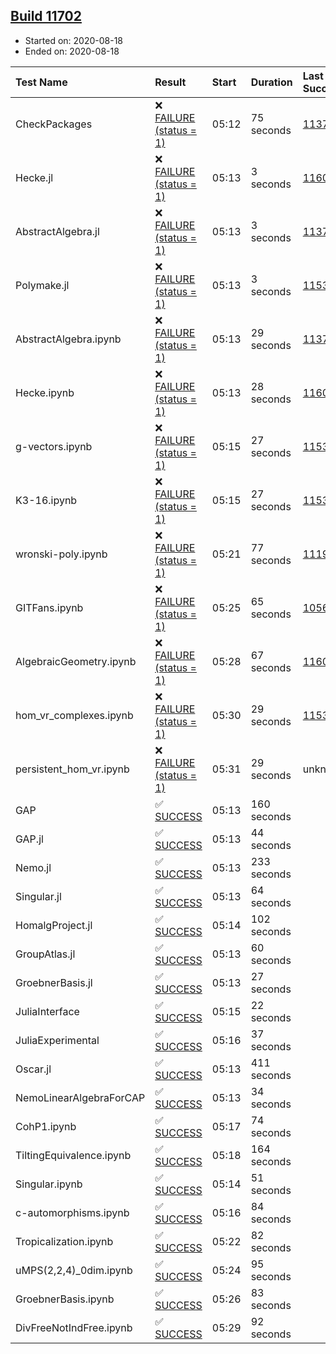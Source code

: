 ## [Build 11702](https://oscarci.mathematik.uni-kl.de/job/oscar/11702/)

* Started on: 2020-08-18
* Ended on: 2020-08-18

| Test Name    | Result | Start | Duration | Last Success | First Failure |
|:-------------|:-------|:------|:---------|:-------------|:--------------|
| CheckPackages | ❌ [FAILURE (status = 1)](https://oscarci.mathematik.uni-kl.de/job/oscar/11702/artifact/logs/build-11702/CheckPackages.log) | 05:12 | 75 seconds | [11376](https://oscarci.mathematik.uni-kl.de/job/oscar/11376/) | [11377](https://oscarci.mathematik.uni-kl.de/job/oscar/11377/) |
| Hecke.jl | ❌ [FAILURE (status = 1)](https://oscarci.mathematik.uni-kl.de/job/oscar/11702/artifact/logs/build-11702/Hecke.jl.log) | 05:13 | 3 seconds | [11602](https://oscarci.mathematik.uni-kl.de/job/oscar/11602/) | [11603](https://oscarci.mathematik.uni-kl.de/job/oscar/11603/) |
| AbstractAlgebra.jl | ❌ [FAILURE (status = 1)](https://oscarci.mathematik.uni-kl.de/job/oscar/11702/artifact/logs/build-11702/AbstractAlgebra.jl.log) | 05:13 | 3 seconds | [11376](https://oscarci.mathematik.uni-kl.de/job/oscar/11376/) | [11377](https://oscarci.mathematik.uni-kl.de/job/oscar/11377/) |
| Polymake.jl | ❌ [FAILURE (status = 1)](https://oscarci.mathematik.uni-kl.de/job/oscar/11702/artifact/logs/build-11702/Polymake.jl.log) | 05:13 | 3 seconds | [11532](https://oscarci.mathematik.uni-kl.de/job/oscar/11532/) | [11533](https://oscarci.mathematik.uni-kl.de/job/oscar/11533/) |
| AbstractAlgebra.ipynb | ❌ [FAILURE (status = 1)](https://oscarci.mathematik.uni-kl.de/job/oscar/11702/artifact/logs/build-11702/AbstractAlgebra.ipynb.log) | 05:13 | 29 seconds | [11376](https://oscarci.mathematik.uni-kl.de/job/oscar/11376/) | [11377](https://oscarci.mathematik.uni-kl.de/job/oscar/11377/) |
| Hecke.ipynb | ❌ [FAILURE (status = 1)](https://oscarci.mathematik.uni-kl.de/job/oscar/11702/artifact/logs/build-11702/Hecke.ipynb.log) | 05:13 | 28 seconds | [11602](https://oscarci.mathematik.uni-kl.de/job/oscar/11602/) | [11603](https://oscarci.mathematik.uni-kl.de/job/oscar/11603/) |
| g-vectors.ipynb | ❌ [FAILURE (status = 1)](https://oscarci.mathematik.uni-kl.de/job/oscar/11702/artifact/logs/build-11702/g-vectors.ipynb.log) | 05:15 | 27 seconds | [11532](https://oscarci.mathematik.uni-kl.de/job/oscar/11532/) | [11533](https://oscarci.mathematik.uni-kl.de/job/oscar/11533/) |
| K3-16.ipynb | ❌ [FAILURE (status = 1)](https://oscarci.mathematik.uni-kl.de/job/oscar/11702/artifact/logs/build-11702/K3-16.ipynb.log) | 05:15 | 27 seconds | [11532](https://oscarci.mathematik.uni-kl.de/job/oscar/11532/) | [11533](https://oscarci.mathematik.uni-kl.de/job/oscar/11533/) |
| wronski-poly.ipynb | ❌ [FAILURE (status = 1)](https://oscarci.mathematik.uni-kl.de/job/oscar/11702/artifact/logs/build-11702/wronski-poly.ipynb.log) | 05:21 | 77 seconds | [11192](https://oscarci.mathematik.uni-kl.de/job/oscar/11192/) | [11193](https://oscarci.mathematik.uni-kl.de/job/oscar/11193/) |
| GITFans.ipynb | ❌ [FAILURE (status = 1)](https://oscarci.mathematik.uni-kl.de/job/oscar/11702/artifact/logs/build-11702/GITFans.ipynb.log) | 05:25 | 65 seconds | [10566](https://oscarci.mathematik.uni-kl.de/job/oscar/10566/) | [10567](https://oscarci.mathematik.uni-kl.de/job/oscar/10567/) |
| AlgebraicGeometry.ipynb | ❌ [FAILURE (status = 1)](https://oscarci.mathematik.uni-kl.de/job/oscar/11702/artifact/logs/build-11702/AlgebraicGeometry.ipynb.log) | 05:28 | 67 seconds | [11602](https://oscarci.mathematik.uni-kl.de/job/oscar/11602/) | [11603](https://oscarci.mathematik.uni-kl.de/job/oscar/11603/) |
| hom_vr_complexes.ipynb | ❌ [FAILURE (status = 1)](https://oscarci.mathematik.uni-kl.de/job/oscar/11702/artifact/logs/build-11702/hom_vr_complexes.ipynb.log) | 05:30 | 29 seconds | [11532](https://oscarci.mathematik.uni-kl.de/job/oscar/11532/) | [11533](https://oscarci.mathematik.uni-kl.de/job/oscar/11533/) |
| persistent_hom_vr.ipynb | ❌ [FAILURE (status = 1)](https://oscarci.mathematik.uni-kl.de/job/oscar/11702/artifact/logs/build-11702/persistent_hom_vr.ipynb.log) | 05:31 | 29 seconds | unknown | unknown |
| GAP | ✅ [SUCCESS](https://oscarci.mathematik.uni-kl.de/job/oscar/11702/artifact/logs/build-11702/GAP.log) | 05:13 | 160 seconds |  |  |
| GAP.jl | ✅ [SUCCESS](https://oscarci.mathematik.uni-kl.de/job/oscar/11702/artifact/logs/build-11702/GAP.jl.log) | 05:13 | 44 seconds |  |  |
| Nemo.jl | ✅ [SUCCESS](https://oscarci.mathematik.uni-kl.de/job/oscar/11702/artifact/logs/build-11702/Nemo.jl.log) | 05:13 | 233 seconds |  |  |
| Singular.jl | ✅ [SUCCESS](https://oscarci.mathematik.uni-kl.de/job/oscar/11702/artifact/logs/build-11702/Singular.jl.log) | 05:13 | 64 seconds |  |  |
| HomalgProject.jl | ✅ [SUCCESS](https://oscarci.mathematik.uni-kl.de/job/oscar/11702/artifact/logs/build-11702/HomalgProject.jl.log) | 05:14 | 102 seconds |  |  |
| GroupAtlas.jl | ✅ [SUCCESS](https://oscarci.mathematik.uni-kl.de/job/oscar/11702/artifact/logs/build-11702/GroupAtlas.jl.log) | 05:13 | 60 seconds |  |  |
| GroebnerBasis.jl | ✅ [SUCCESS](https://oscarci.mathematik.uni-kl.de/job/oscar/11702/artifact/logs/build-11702/GroebnerBasis.jl.log) | 05:13 | 27 seconds |  |  |
| JuliaInterface | ✅ [SUCCESS](https://oscarci.mathematik.uni-kl.de/job/oscar/11702/artifact/logs/build-11702/JuliaInterface.log) | 05:15 | 22 seconds |  |  |
| JuliaExperimental | ✅ [SUCCESS](https://oscarci.mathematik.uni-kl.de/job/oscar/11702/artifact/logs/build-11702/JuliaExperimental.log) | 05:16 | 37 seconds |  |  |
| Oscar.jl | ✅ [SUCCESS](https://oscarci.mathematik.uni-kl.de/job/oscar/11702/artifact/logs/build-11702/Oscar.jl.log) | 05:13 | 411 seconds |  |  |
| NemoLinearAlgebraForCAP | ✅ [SUCCESS](https://oscarci.mathematik.uni-kl.de/job/oscar/11702/artifact/logs/build-11702/NemoLinearAlgebraForCAP.log) | 05:13 | 34 seconds |  |  |
| CohP1.ipynb | ✅ [SUCCESS](https://oscarci.mathematik.uni-kl.de/job/oscar/11702/artifact/logs/build-11702/CohP1.ipynb.log) | 05:17 | 74 seconds |  |  |
| TiltingEquivalence.ipynb | ✅ [SUCCESS](https://oscarci.mathematik.uni-kl.de/job/oscar/11702/artifact/logs/build-11702/TiltingEquivalence.ipynb.log) | 05:18 | 164 seconds |  |  |
| Singular.ipynb | ✅ [SUCCESS](https://oscarci.mathematik.uni-kl.de/job/oscar/11702/artifact/logs/build-11702/Singular.ipynb.log) | 05:14 | 51 seconds |  |  |
| c-automorphisms.ipynb | ✅ [SUCCESS](https://oscarci.mathematik.uni-kl.de/job/oscar/11702/artifact/logs/build-11702/c-automorphisms.ipynb.log) | 05:16 | 84 seconds |  |  |
| Tropicalization.ipynb | ✅ [SUCCESS](https://oscarci.mathematik.uni-kl.de/job/oscar/11702/artifact/logs/build-11702/Tropicalization.ipynb.log) | 05:22 | 82 seconds |  |  |
| uMPS(2,2,4)_0dim.ipynb | ✅ [SUCCESS](https://oscarci.mathematik.uni-kl.de/job/oscar/11702/artifact/logs/build-11702/uMPS-2-2-4-_0dim.ipynb.log) | 05:24 | 95 seconds |  |  |
| GroebnerBasis.ipynb | ✅ [SUCCESS](https://oscarci.mathematik.uni-kl.de/job/oscar/11702/artifact/logs/build-11702/GroebnerBasis.ipynb.log) | 05:26 | 83 seconds |  |  |
| DivFreeNotIndFree.ipynb | ✅ [SUCCESS](https://oscarci.mathematik.uni-kl.de/job/oscar/11702/artifact/logs/build-11702/DivFreeNotIndFree.ipynb.log) | 05:29 | 92 seconds |  |  |
